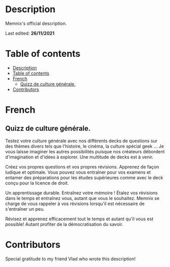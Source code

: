 # Description

Memnix's official description.

Last edited: **26/11/2021**

# Table of contents

- [Description](#description)
- [Table of contents](#table-of-contents)
- [French](#french)
  - [Quizz de culture générale.](#quizz-de-culture-générale)
- [Contributors](#contributors)

# French

## Quizz de culture générale. 

Testez votre culture générale avec nos différents decks de questions sur des thèmes divers tels que l'histoire, le cinéma, la culture spécial geek ... Je vous laisse imaginer les autres possibilités puisque nos créateurs débordent d'imagination et d'idées à explorer. Une multitude de decks est à venir. 

Créez vos propres questions et vos propres révisions. Apprenez de façon ludique et optimale.
Vous pouvez vous entraîner pour vos examens et entamer des préparations pour les études supérieures comme avec le deck conçu pour la licence de droit. 

Un apprentissage durable. 
Entraînez votre mémoire ! Étalez vos révisions dans le temps et entraînez vous, autant que vous le souhaitez. 
Memnix se charge de vous rappeler à vos révisions lorsqu'il est nécessaire de s'entraîner un peu. 

Révisez et apprenez efficacement tout le temps et autant qu'il vous est possible! Autant profiter de la démocratisation du savoir.


# Contributors

Special gratitude to my friend Vlad who wrote this description! 

